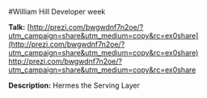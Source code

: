 #William Hill Developer week

**Talk:** [http://prezi.com/bwgwdnf7n2oe/?utm_campaign=share&utm_medium=copy&rc=ex0share](http://prezi.com/bwgwdnf7n2oe/?utm_campaign=share&utm_medium=copy&rc=ex0share) http://prezi.com/bwgwdnf7n2oe/?utm_campaign=share&utm_medium=copy&rc=ex0share

**Description:** Hermes the Serving Layer
